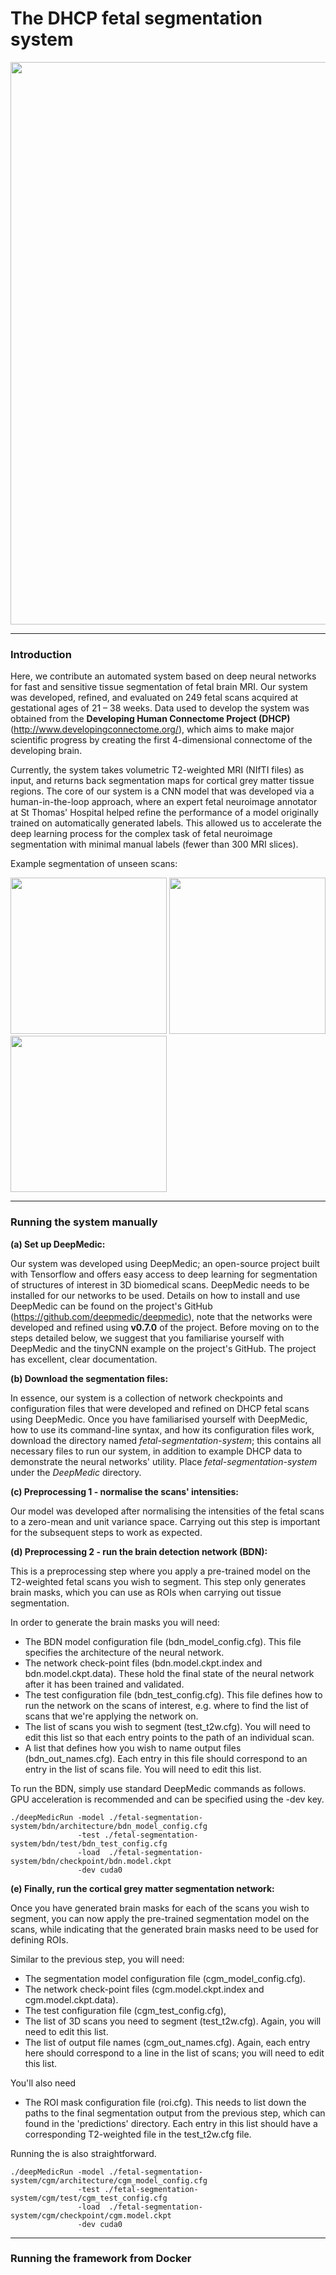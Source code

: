 # The DHCP fetal segmentation system

<img src="https://github.com/afetit/dhcp-fetal-segmentation-tool/blob/master/documentation/for-github-2.png" width="900">

---
### **Introduction**

Here, we contribute an automated system based on deep neural networks for fast and sensitive tissue 
segmentation of fetal brain MRI. Our system was developed, refined, and evaluated on 249 fetal scans acquired at gestational ages of 21 – 38 weeks. Data used to develop the system was obtained from the **Developing Human Connectome Project (DHCP)** (http://www.developingconnectome.org/), which aims to make major scientific progress by creating the first 4-dimensional connectome of the developing brain.


Currently, the system takes volumetric T2-weighted MRI (NIfTI files) as input, 
and returns back segmentation maps for cortical grey matter tissue regions. The core of our system is a CNN model that was developed via a human-in-the-loop approach, where an expert fetal neuroimage annotator at St Thomas' Hospital helped refine the performance of a model originally trained on automatically generated labels. This allowed us to accelerate the deep learning process for the complex task of fetal neuroimage segmentation with minimal manual labels (fewer than 300 MRI slices). 

Example segmentation of unseen scans:

<img src="https://github.com/afetit/dhcp-fetal-segmentation/blob/master/documentation/demo3.gif" width="250">
<img src="https://github.com/afetit/dhcp-fetal-segmentation/blob/master/documentation/demo.gif" width="250">
<img src="https://github.com/afetit/dhcp-fetal-segmentation/blob/master/documentation/demo2.gif" width="250">

---
### Running the system manually


**(a) Set up DeepMedic:**

Our system was developed using DeepMedic; an open-source project built with Tensorflow and offers easy access to deep learning for segmentation of structures of interest in 3D biomedical scans.
DeepMedic needs to be installed for our networks to be used. Details on how to install and use DeepMedic can be found on 
the project's GitHub (https://github.com/deepmedic/deepmedic), note that the networks were developed and refined using **v0.7.0** of the project. Before moving on to the steps detailed below, we suggest that you familiarise yourself with DeepMedic and the tinyCNN example on the project's GitHub. The project has excellent, clear documentation. 

**(b) Download the segmentation files:**

In essence, our system is a collection of network checkpoints and configuration files that were developed and refined on DHCP fetal scans using DeepMedic. Once you have familiarised yourself with DeepMedic, how to use its command-line syntax, and how its configuration files work, download the directory named *fetal-segmentation-system*; this contains all necessary files to run our system, in addition to example DHCP data to demonstrate the neural networks' utility. Place *fetal-segmentation-system* under the *DeepMedic* directory.

**(c) Preprocessing 1 - normalise the scans' intensities:** 

Our model was developed after normalising the intensities of the fetal scans to a zero-mean and unit variance space. Carrying out this step is important for the subsequent steps to work as expected.

**(d) Preprocessing 2 - run the brain detection network (BDN):** 

This is a preprocessing step where you apply a pre-trained model on the T2-weighted fetal scans you wish to segment. This step only generates brain masks, which you can use as ROIs when carrying out tissue segmentation. 

In order to generate the brain masks you will need:
- The BDN model configuration file (bdn_model_config.cfg). This file specifies the architecture of the neural network.
- The network check-point files (bdn.model.ckpt.index and bdn.model.ckpt.data). These hold the final state of the neural network after it has been trained and validated. 
- The test configuration file (bdn_test_config.cfg). This file defines how to run the network on the scans of interest, e.g. where to find the list of scans that we're applying the network on.
- The list of scans you wish to segment (test_t2w.cfg). You will need to edit this list so that each entry points to the path of an individual scan.
- A list that defines how you wish to name output files (bdn_out_names.cfg). Each entry in this file should correspond to an entry in the list of scans file. You will need to edit this list. 

To run the BDN, simply use standard DeepMedic commands as follows. GPU acceleration is recommended and can be specified using the -dev key. 
```
./deepMedicRun -model ./fetal-segmentation-system/bdn/architecture/bdn_model_config.cfg 
               -test ./fetal-segmentation-system/bdn/test/bdn_test_config.cfg 
               -load  ./fetal-segmentation-system/bdn/checkpoint/bdn.model.ckpt
               -dev cuda0
```

**(e) Finally, run the cortical grey matter segmentation network:** 

Once you have generated brain masks for each of the scans you wish to segment, you can now apply the pre-trained segmentation model on the scans, while indicating that the generated brain masks need to be used for defining ROIs.  

Similar to the previous step, you will need:
- The segmentation model configuration file (cgm_model_config.cfg).
- The network check-point files (cgm.model.ckpt.index and cgm.model.ckpt.data).
- The test configuration file (cgm_test_config.cfg), 
- The list of 3D scans you need to segment (test_t2w.cfg). Again, you will need to edit this list.
- The list of output file names (cgm_out_names.cfg). Again, each entry here should correspond to a line in the list of scans; you will need to edit this list. 

You'll also need 
- The ROI mask configuration file (roi.cfg). This needs to list down the paths to the final segmentation
output from the previous step, which can found in the 'predictions' directory. Each entry in this list should have a corresponding T2-weighted file in the test_t2w.cfg file.

Running the  is also straightforward.

```
./deepMedicRun -model ./fetal-segmentation-system/cgm/architecture/cgm_model_config.cfg 
               -test ./fetal-segmentation-system/cgm/test/cgm_test_config.cfg 
               -load  ./fetal-segmentation-system/cgm/checkpoint/cgm.model.ckpt
               -dev cuda0
```

---
### Running the framework from Docker

